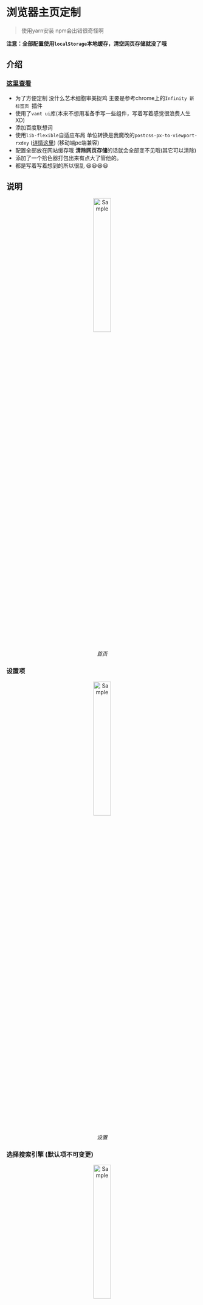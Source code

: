 # 浏览器主页定制  
> 使用yarn安装 npm会出错很奇怪啊  

**注意：全部配置使用`localStorage`本地缓存，清空网页存储就没了哦**

## 介绍  
### [这里查看](https://rxdey.github.io/via-homepage/example/#/home)

* 为了方便定制 没什么艺术细胞审美捉鸡 主要是参考chrome上的`Infinity 新标签页
`插件
* 使用了`vant ui`库(本来不想用准备手写一些组件，写着写着感觉很浪费人生 XD)
* 添加百度联想词
* 使用`lib-flexible`自适应布局 单位转换是我魔改的`postcss-px-to-viewport-rxdey` ([详情这里](https://github.com/Rxdey/postcss-px-to-viewport)) (移动端pc端兼容)
* 配置全部放在网站缓存哦 **清除网页存储**的话就会全部变不见哦(其它可以清除)
* 添加了一个拾色器打包出来有点大了管他的。
* 都是写着写着想到的所以很乱 😆😆😆😆

## 说明  

<p align="center">
    <img src="https://ws1.sinaimg.cn/large/005O2C54gy1g03hs7rmgxj30bo0kljst.jpg" alt="Sample"  width="30%">
    <p align="center">
        <em>首页</em>
    </p>
</p> 

### 设置项  

<p align="center">
    <img src="https://ws1.sinaimg.cn/large/005O2C54gy1g03hs7r3y5j30bf0kdq3m.jpg" alt="Sample"  width="30%">
    <p align="center">
        <em>设置</em>
    </p>
</p>

### 选择搜索引擎 (默认项不可变更)  

<p align="center">
    <img src="https://ws1.sinaimg.cn/large/005O2C54gy1g03hs7pksij30bc0kdt8z.jpg" alt="Sample"  width="30%">
    <p align="center">
        <em>搜索引擎</em>
    </p>
</p>

### 添加搜索引擎  

> 点击加号添加

<p align="center">
    <img src="https://ws1.sinaimg.cn/large/005O2C54gy1g03hs7pqusj30bk0kimxm.jpg" alt="Sample"  width="30%">
    <p align="center">
        <em>添加搜索引擎</em>
    </p>
</p>

### 编辑搜索引擎  
> 新添加的可以修改

<p align="center">
    <img src="https://ws1.sinaimg.cn/large/005O2C54gy1g03hs7pocdj30bh0ki0t3.jpg" alt="Sample"  width="30%">
    <p align="center">
        <em>编辑、删除</em>
    </p>
</p>

### 更换背景图  
> 选择本地图片或网络图片 本地图片限制在1.5兆以内

<p align="center">
    <img src="https://ws1.sinaimg.cn/large/005O2C54gy1g03hs7r6dtj30bl0km3z5.jpg" alt="Sample"  width="30%">
    <p align="center">
        <em>背景图</em>
    </p>
</p>

### 添加导航  

> 点击导航预览可以更改颜色(没有图标默认使用名称前两个字作为图标，有图标优先使用图标)  
> 一页可以放8个 多出来的可以滑动查看

<p align="center">
    <img src="https://ws1.sinaimg.cn/large/005O2C54gy1g03hs7u7dzj30bi0khjru.jpg" alt="Sample"  width="30%">
    <p align="center">
        <em>添加导航</em>
    </p>
</p>


<p align="center">
    <img src="https://ws1.sinaimg.cn/large/005O2C54gy1g03hs7ulsyj30bm0kk75h.jpg" alt="Sample"  width="30%">
    <p align="center">
        <em>添加导航</em>
    </p>
</p>

### 编辑导航  
> 在首页长按图标可以出发编辑选项

<p align="center">
    <img src="https://ws1.sinaimg.cn/large/005O2C54gy1g03hs7umocj30bh0kfdgx.jpg" alt="Sample"  width="30%">
    <p align="center">
        <em>编辑导航</em>
    </p>
</p>  

## 其他  
* 显示logo: 显示隐藏logo  
* 启用logo: 是否启用自定义logo  
* 快捷导航: 显示隐藏导航  
* 启用covor: 默认在背景图上添加了遮罩层让白色logo或者字体更明显关闭此项会给搜索框添加一个黑色边框  
* 黑色字体: emmmmmm





